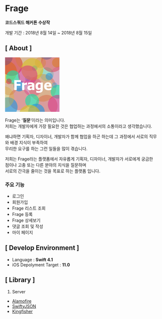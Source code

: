 # Frage

**코드스쿼드 해커톤 수상작**

개발 기간 : 2018년 8월 14일 ~ 2018년 8월 15일

## [ About ]

![Frage](https://github.com/kyeahen/Frage/blob/master/Frage/Frage/Asset/Assets.xcassets/AppIcon.appiconset/60%403x.png)
    
Frage는 ‘**질문**’이라는 의미입니다. <br>
저희는 개발자에게 가장 필요한 것은 협업하는 과정에서의 소통이라고 생각했습니다. 

왜냐하면 기획자, 디자이너, 개발자가 함께 협업을 하곤 하는데 그 과정에서 서로의 직무와 배경 지식이 부족하여<br>
무리한 요구를 하는 그런 일들을 많이 겪습니다.

저희는 Frage라는 플랫폼에서 자유롭게 기획자, 디자이너, 개발자가 서로에게 궁금한 점이나 고충 또는 다른 분야의 지식을 질문하며<br>
서로의 간극을 줄이는 것을 목표로 하는 플랫폼 입니다.

### 주요 기능
- 로그인
- 회원가입
- Frage 리스트 조회
- Frage 등록
- Frage 상세보기
- 댓글 조회 및 작성
- 마이 페이지

## [ Develop Environment ]

- Language :  **Swift 4.1**
- iOS Depolyment Target : **11.0**


## [ Library ]

1. Server
- [Alamofire](https://github.com/Alamofire/Alamofire)
- [SwiftyJSON](https://github.com/SwiftyJSON/SwiftyJSON)
- [Kingfisher](https://github.com/onevcat/Kingfisher)


